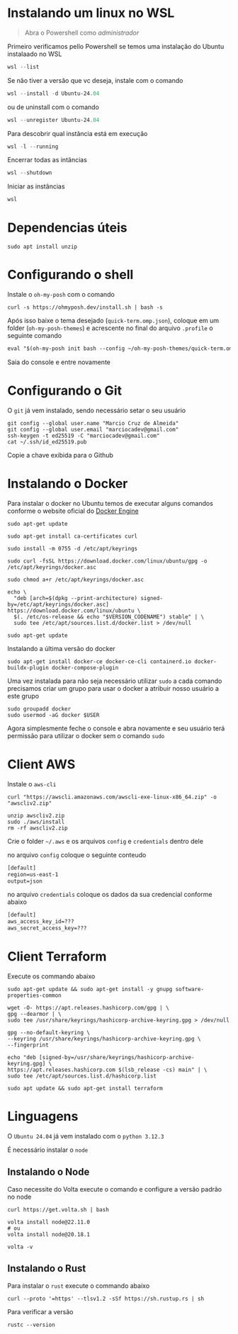 # Instalando um linux no WSL

> Abra o Powershell como *administrador*

Primeiro verificamos pello Powershell se temos uma instalação do Ubuntu instalaado no WSL

```powershell
wsl --list
```

Se não tiver a versão que vc deseja, instale com o comando

```powershell
wsl --install -d Ubuntu-24.04
```

ou de uninstall com o comando

```powershell
wsl --unregister Ubuntu-24.04
```

Para descobrir qual instância está em execução

```powershell
wsl -l --running
```

Encerrar todas as intâncias

```powershell
wsl --shutdown
```

Iniciar as instâncias

```powershell
wsl
```

# Dependencias úteis

```shell
sudo apt install unzip
```

# Configurando o shell

Instale o `oh-my-posh` com o comando

```shell
curl -s https://ohmyposh.dev/install.sh | bash -s
```
Após isso baixe o tema desejado (`quick-term.omp.json`), coloque em um folder (`oh-my-posh-themes`) e acrescente no final do arquivo `.profile` o seguinte comando

```txt
eval "$(oh-my-posh init bash --config ~/oh-my-posh-themes/quick-term.omp.json)"
```

Saia do console e entre novamente

# Configurando o Git

O `git` já vem instalado, sendo necessário setar o seu usuário

```shell
git config --global user.name "Marcio Cruz de Almeida"
git config --global user.email "marciocadev@gmail.com"
ssh-keygen -t ed25519 -C "marciocadev@gmail.com"
cat ~/.ssh/id_ed25519.pub
```

Copie a chave exibida para o Github

# Instalando o Docker

Para instalar o docker no Ubuntu temos de executar alguns comandos conforme o website oficial do  [Docker Engine](https://docs.docker.com/engine/install/ubuntu/)

```shell
sudo apt-get update

sudo apt-get install ca-certificates curl

sudo install -m 0755 -d /etc/apt/keyrings

sudo curl -fsSL https://download.docker.com/linux/ubuntu/gpg -o /etc/apt/keyrings/docker.asc

sudo chmod a+r /etc/apt/keyrings/docker.asc

echo \
  "deb [arch=$(dpkg --print-architecture) signed-by=/etc/apt/keyrings/docker.asc] https://download.docker.com/linux/ubuntu \
  $(. /etc/os-release && echo "$VERSION_CODENAME") stable" | \
  sudo tee /etc/apt/sources.list.d/docker.list > /dev/null

sudo apt-get update
```

Instalando a última versão do docker

```shell
sudo apt-get install docker-ce docker-ce-cli containerd.io docker-buildx-plugin docker-compose-plugin
```

Uma vez instalada para não seja necessário utilizar `sudo` a cada comando precisamos criar um grupo para usar o docker a atribuir nosso usuário a este grupo

```shell
sudo groupadd docker
sudo usermod -aG docker $USER
```

Agora simplesmente feche o console e abra novamente e seu usuário terá permissão para utilizar o docker sem o comando `sudo`

# Client AWS
Instale o `aws-cli`

```shell
curl "https://awscli.amazonaws.com/awscli-exe-linux-x86_64.zip" -o "awscliv2.zip"

unzip awscliv2.zip
sudo ./aws/install
rm -rf awscliv2.zip
```

Crie o folder `~/.aws` e os arquivos `config` e `credentials` dentro dele

no arquivo `config` coloque o seguinte conteudo
```txt
[default]
region=us-east-1
output=json
```

no arquivo `credentials` coloque os dados da sua credencial conforme abaixo

```txt
[default]
aws_access_key_id=???
aws_secret_access_key=???
```

# Client Terraform

Execute os commando abaixo
```shell
sudo apt-get update && sudo apt-get install -y gnupg software-properties-common

wget -O- https://apt.releases.hashicorp.com/gpg | \
gpg --dearmor | \
sudo tee /usr/share/keyrings/hashicorp-archive-keyring.gpg > /dev/null

gpg --no-default-keyring \
--keyring /usr/share/keyrings/hashicorp-archive-keyring.gpg \
--fingerprint

echo "deb [signed-by=/usr/share/keyrings/hashicorp-archive-keyring.gpg] \
https://apt.releases.hashicorp.com $(lsb_release -cs) main" | \
sudo tee /etc/apt/sources.list.d/hashicorp.list

sudo apt update && sudo apt-get install terraform
```

# Linguagens

O `Ubuntu 24.04` já vem instalado com o `python 3.12.3`

É necessário instalar o `node`

## Instalando o Node

<!---
Para instalar o `node v22.11.0` e `npm 10.9.0`, instale o `nvm` conforme abaixo

```shell
curl -o- https://raw.githubusercontent.com/nvm-sh/nvm/v0.40.0/install.sh | bash
```

Agora simplesmente feche o console, abra novamente e execute o comando

```shell
nvm install 22
```

Verificando as versões

```shell
node -v
npm -v
```
--->

Caso necessite do Volta execute o comando e configure a versão padrão no node
```shell
curl https://get.volta.sh | bash

volta install node@22.11.0
# ou
volta install node@20.18.1

volta -v
```

## Instalando o Rust

Para instalar o `rust` execute o commando abaixo
```shell
curl --proto '=https' --tlsv1.2 -sSf https://sh.rustup.rs | sh
```
Para verificar a versão
```shell
rustc --version
```
